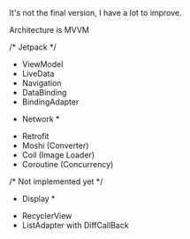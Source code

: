 It's not the final version, I have a lot to improve.

Architecture is MVVM

/* Jetpack */
- ViewModel
- LiveData
- Navigation
- DataBinding
- BindingAdapter

* Network *
- Retrofit
- Moshi (Converter)
- Coil (Image Loader)
- Coroutine (Concurrency)

/* Not implemented yet */
 * Display *
- RecyclerView
- ListAdapter with DiffCallBack
